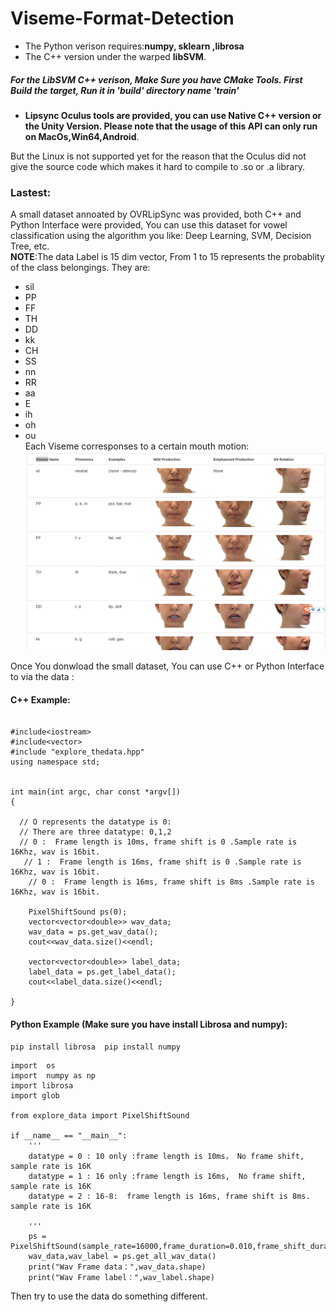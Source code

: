 # Viseme-Format-Detection


* The Python verison requires:**numpy, sklearn ,librosa**  
* The C++ version under the warped **libSVM**.  

##### For the LibSVM C++ verison, Make Sure you have CMake Tools. First Build the target, Run it in 'build' directory name 'train'  

* **Lipsync Oculus tools are provided, you can use Native C++ version or the Unity Version. Please note that the usage of this API can only run on MacOs,Win64,Android**.  


But the Linux is not supported yet for the reason that the Oculus did not give the source code which makes it hard to compile to .so or .a library.  

### **Lastest:**  
A small dataset annoated by OVRLipSync was provided, both C++ and Python Interface were provided, You can use this dataset for vowel classification using the 
algorithm you like: Deep Learning, SVM, Decision Tree, etc.  
**NOTE**:The data Label is 15 dim vector, From 1 to 15 represents the probablity of the class belongings. They are:  
* sil  
* PP  
* FF  
* TH  
* DD  
* kk  
* CH  
* SS  
* nn  
* RR  
* aa  
* E  
* ih  
* oh  
* ou  
Each Viseme corresponses to a certain mouth motion:  
![](https://github.com/Magicboomliu/Vowe-Format-Detection/blob/main/New%20Unity%20Project/Assets/Oculus/LipSync/Models/FemaleHead_Morph/Selection_034.png)  

Once You donwload the small dataset, You can use C++ or Python Interface to via the data :  
#### C++ Example: 
```
 
#include<iostream>
#include<vector>
#include "explore_thedata.hpp"
using namespace std;


int main(int argc, char const *argv[])
{

  // O represents the datatype is 0:
  // There are three datatype: 0,1,2
  // 0 :  Frame length is 10ms, frame shift is 0 .Sample rate is 16Khz, wav is 16bit.
   // 1 :  Frame length is 16ms, frame shift is 0 .Sample rate is 16Khz, wav is 16bit.
    // 0 :  Frame length is 16ms, frame shift is 8ms .Sample rate is 16Khz, wav is 16bit.
  
    PixelShiftSound ps(0);
    vector<vector<double>> wav_data;
    wav_data = ps.get_wav_data();
    cout<<wav_data.size()<<endl;

    vector<vector<double>> label_data;
    label_data = ps.get_label_data();
    cout<<label_data.size()<<endl;

}
```  
#### Python Example  (Make sure you have install Librosa and numpy):

```
pip install librosa  pip install numpy
```  
```
import  os
import  numpy as np
import librosa
import glob

from explore_data import PixelShiftSound

if __name__ == "__main__":
    '''
    datatype = 0 : 10 only :frame length is 10ms， No frame shift, sample rate is 16K
    datatype = 1 : 16 only :frame length is 16ms,  No frame shift, sample rate is 16K 
    datatype = 2 : 16-8:  frame length is 16ms, frame shift is 8ms. sample rate is 16K 
    
    '''
    ps = PixelShiftSound(sample_rate=16000,frame_duration=0.010,frame_shift_duration=0,datatype=0)
    wav_data,wav_label = ps.get_all_wav_data()
    print("Wav Frame data：",wav_data.shape)
    print("Wav Frame label：",wav_label.shape)
```

Then try to use the data do something different.


